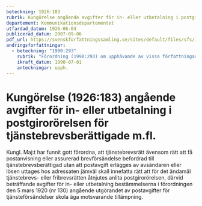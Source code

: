 ```yaml
---
beteckning: 1926:183
rubrik: Kungörelse angående avgifter för in- eller utbetalning i postgirorörelsen för tjänstebrevsberättigade m.fl.
departement: Kommunikationsdepartementet
utfardad_datum: 1926-06-04
publicerad_datum: 2007-09-06
pdf_url: https://svenskforfattningssamling.se/sites/default/files/sfs/1926-06/SFS1926-183.pdf
andringsforfattningar:
  - beteckning: "1990:293"
    rubrik: "Förordning (1990:293) om upphävande av vissa författningar om tjänstebrevsrätt och frankeringsfrihet"
    ikraft_datum: 1990-07-01
    anteckningar: upph.
---
```


# Kungörelse (1926:183) angående avgifter för in- eller utbetalning i postgirorörelsen för tjänstebrevsberättigade m.fl.

Kungl. Maj:t har funnit gott förordna, att tjänstebrevsrätt ävensom rätt att få postanvisning eller assurerad brevförsändelse befordrad till tjänstebrevsberättigad utan att postavgift erlägges av avsändaren eller lösen uttages hos adressaten jämväl skall innefatta rätt att för det ändamål tjänstebrevs- eller fribrevsrätten åtnjutes anlita postgirorörelsen, därvid beträffande avgifter för in- eller utbetalning bestämmelserna i förordningen den 5 mars 1920 (nr 130) angående utgörandet av postavgifter för tjänsteförsändelser skola äga motsvarande tillämpning.